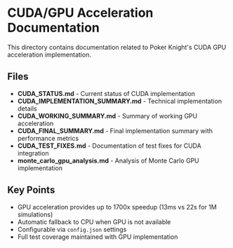 # CUDA/GPU Acceleration Documentation

This directory contains documentation related to Poker Knight's CUDA GPU acceleration implementation.

## Files

- **CUDA_STATUS.md** - Current status of CUDA implementation
- **CUDA_IMPLEMENTATION_SUMMARY.md** - Technical implementation details
- **CUDA_WORKING_SUMMARY.md** - Summary of working GPU acceleration
- **CUDA_FINAL_SUMMARY.md** - Final implementation summary with performance metrics
- **CUDA_TEST_FIXES.md** - Documentation of test fixes for CUDA integration
- **monte_carlo_gpu_analysis.md** - Analysis of Monte Carlo GPU implementation

## Key Points

- GPU acceleration provides up to 1700x speedup (13ms vs 22s for 1M simulations)
- Automatic fallback to CPU when GPU is not available
- Configurable via `config.json` settings
- Full test coverage maintained with GPU implementation